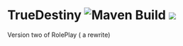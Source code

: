 # TrueDestiny ![Maven Build](https://github.com/chibbi/TrueDestiny/workflows/Maven%20Build/badge.svg?branch=main&event=push) [![](https://tokei.rs/b1/github/chibbi/TrueDestiny)]()
Version two of RolePlay ( a rewrite)

